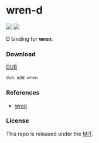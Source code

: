 # wren-d

[![](https://img.shields.io/github/v/tag/thechampagne/wren-d?label=version)](https://github.com/thechampagne/wren-d/releases/latest) [![](https://img.shields.io/github/license/thechampagne/wren-d)](https://github.com/thechampagne/wren-d/blob/main/LICENSE)

D binding for **wren**.

### Download
[DUB](https://code.dlang.org/packages/wren/)

```
dub add wren
```

### References
 - [wren](https://github.com/wren-lang/wren)

### License

This repo is released under the [MIT](https://github.com/thechampagne/wren-d/blob/main/LICENSE).